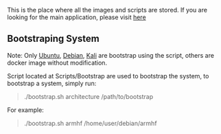 This is the place where all the images and scripts are stored. If you are looking for the main application, please visit [here](https://github.com/EXALAB/AnLinux-App)



## Bootstraping System

Note: Only [Ubuntu](https://www.ubuntu.com/), [Debian](https://www.debian.org/), [Kali](https://www.kali.org/) are bootstrap using the script, others are docker image without modification.

Script located at Scripts/Bootstrap are used to bootstrap the system, to bootstrap a system, simply run:

> ./bootstrap.sh architecture /path/to/bootstrap
   
For example: 

> ./bootstrap.sh armhf /home/user/debian/armhf
